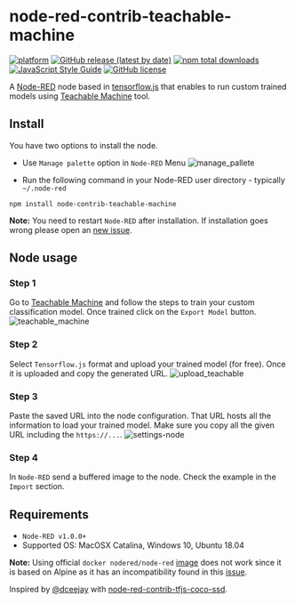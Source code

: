 # node-red-contrib-teachable-machine
[![platform](https://img.shields.io/badge/platform-Node--RED-red)](https://nodered.org)
[![GitHub release (latest by date)](https://img.shields.io/github/v/release/bonastreyair/node-red-contrib-teachable-machine)](https://github.com/bonastreyair/node-red-contrib-teachable-machine/blob/master/CHANGELOG.md)
[![npm total downloads](https://img.shields.io/npm/dt/node-red-contrib-teachable-machine)](https://github.com/bonastreyair/node-red-contrib-teachable-machine/archive/master.zip)
[![JavaScript Style Guide](https://img.shields.io/badge/code_style-standard-brightgreen.svg)](https://standardjs.com)
[![GitHub license](https://img.shields.io/github/license/bonastreyair/node-red-contrib-teachable-machine)](https://github.com/bonastreyair/node-red-contrib-teachable-machine/blob/master/LICENSE)

A [Node-RED](https://nodered.org) node based in [tensorflow.js](https://www.tensorflow.org/js) that enables to run custom trained models using [Teachable Machine](https://teachablemachine.withgoogle.com/train/image) tool.

## Install
You have two options to install the node.
 * Use `Manage palette` option in `Node-RED` Menu
![manage_pallete](https://user-images.githubusercontent.com/37800834/79070482-740bd700-7cd6-11ea-93d3-646c0bf418d1.png)

 * Run the following command in your Node-RED user directory - typically `~/.node-red`
 ```
 npm install node-contrib-teachable-machine
 ```
**Note:** You need to restart `Node-RED` after installation. If installation goes wrong please open an [new issue](https://github.com/bonastreyair/node-red-contrib-teachable-machine/issues).

## Node usage
### Step 1
Go to [Teachable Machine](https://teachablemachine.withgoogle.com/train/image) and follow the steps to train your custom classification model. Once trained click on the `Export Model` button.
![teachable_machine](https://user-images.githubusercontent.com/37800834/79070802-4c1d7300-7cd8-11ea-9c12-03e1d7d8b01d.png)

### Step 2 
Select `Tensorflow.js` format and upload your trained model (for free). Once it is uploaded and copy the generated URL. 
![upload_teachable](https://user-images.githubusercontent.com/37800834/79056723-8431a100-7c59-11ea-9488-346f4f8e6004.png)

### Step 3
Paste the saved URL into the node configuration. That URL hosts all the information to load your trained model. Make sure you copy all the given URL including the `https://...`.
![settings-node](https://user-images.githubusercontent.com/37800834/79074021-3ca72580-7cea-11ea-8b34-92e5970f02e6.png)

### Step 4 
In `Node-RED` send a buffered image to the node. Check the example in the `Import` section.

## Requirements
* `Node-RED v1.0.0+`
* Supported OS: MacOSX Catalina, Windows 10, Ubuntu 18.04

**Note:** Using official `docker nodered/node-red` [image](https://hub.docker.com/r/nodered/node-red/) does not work since it is based on Alpine as it has an incompatibility found in this [issue](https://github.com/tensorflow/tfjs/issues/1425).

Inspired by [@dceejay](https://github.com/dceejay) with [node-red-contrib-tfjs-coco-ssd](https://github.com/dceejay/tfjs-coco-ssd/).